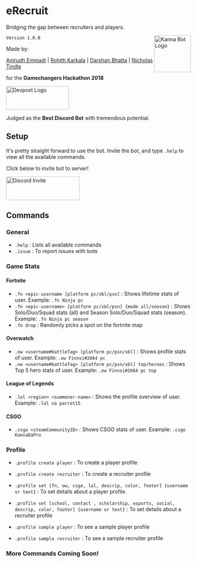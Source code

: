 # eRecruit

Bridging the gap between recruiters and players.

`Version 1.0.0`
<img src="https://cdn.discordapp.com/attachments/470821393446076437/493465840964993024/erecruit.png" alt="Kanna Bot Logo" height = "100px" width = "100px" align="right">

Made by:

[Anirudh Emmadi](http://anirudhemmadi.com) |
[Rohith Karkala](https://github.com/RKarkala) |
[Darshan Bhatta](https://darshanbhatta.com) |
[Nicholas Tindle](https://github.com/ntindle)

for the **Gamechangers Hackathon 2018**

<a href="https://devpost.com/software/erecruit"><img src="http://entrepreneurship.columbia.edu/wp-content/uploads/2014/03/Devpost.jpg" height="64" width="171" alt="Devpost Logo"></a>

Judged as the **Best Discord Bot** with tremendous potential.

## Setup

It's pretty straight forward to use the bot. Invite the bot, and type `.help` to view all the available commands.

Click below to invite bot to server!

<a href="https://discordapp.com/oauth2/authorize?client_id=493113844940668932&scope=bot&permissions=8"><img src="https://articles-images.sftcdn.net/wp-content/uploads/sites/3/2018/02/discord.png" height="64" width="200" alt="Discord Invite"></a>

## Commands

### General

- `.help` : Lists all available commands
- `.issue` : To report issues with bots

### Game Stats

#### Fortnite

- `.fn <epic-username [platform pc/xbl/psn]` : Shows lifetime stats of user. Example: `.fn Ninja pc`
- `.fn <epic-username> [platform pc/xbl/psn] {mode all/season}` : Shows Solo/Duo/Squad stats (all) and Season Solo/Duo/Squad stats (season). Example: `.fn Ninja pc season`
- `.fn drop` : Randomly picks a spot on the fortnite map


#### Overwatch

- `.ow <username#battleTag> [platform pc/psn/xbl]` : Shows profile stats of user. Example: `.ow Finnsi#2664 pc`
- `.ow <username#battleTag> [platform pc/psn/xbl] top/heroes` : Shows Top 5 hero stats of user. Example: `.ow Finnsi#2664 pc top`

#### League of Legends

- `.lol <region> <summoner-name>` : Shows the profile overview of user. Example: `.lol na parrot15`

#### CSGO

- `.csgo <steamCommunityID>` : Shows CSGO stats of user. Example: `.csgo KannaDaPro`

### Profile

- `.profile create player` : To create a player profile

- `.profile create recruiter` : To create a recruiter profile

- `.profile set [fn, ow, csgo, lol, descrip, color, footer] {username or text}` : To set details about a player profile. 

- `.profile set [school, contact , scholarship, esports, social, descrip, color, footer] {username or text}` : To set details about a recruiter profile

- `.profile sample player` : To see a sample player profile

- `.profile sample recruiter` : To see a sample recruiter profile

### More Commands Coming Soon!
